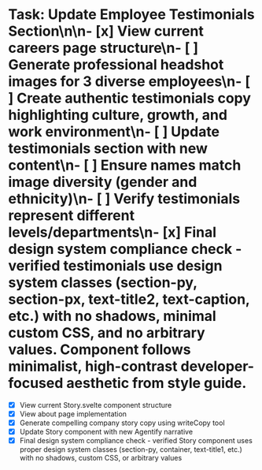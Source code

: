 # Task: Update Employee Testimonials Section\n\n- [x] View current careers page structure\n- [ ] Generate professional headshot images for 3 diverse employees\n- [ ] Create authentic testimonials copy highlighting culture, growth, and work environment\n- [ ] Update testimonials section with new content\n- [ ] Ensure names match image diversity (gender and ethnicity)\n- [ ] Verify testimonials represent different levels\/departments\n- [x] Final design system compliance check - verified testimonials use design system classes (section-py, section-px, text-title2, text-caption, etc.) with no shadows, minimal custom CSS, and no arbitrary values. Component follows minimalist, high-contrast developer-focused aesthetic from style guide.

- [x] View current Story.svelte component structure
- [x] View about page implementation  
- [x] Generate compelling company story copy using writeCopy tool
- [x] Update Story component with new Agentify narrative
- [x] Final design system compliance check - verified Story component uses proper design system classes (section-py, container, text-title1, etc.) with no shadows, custom CSS, or arbitrary values